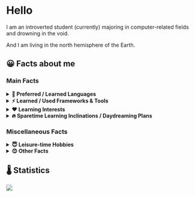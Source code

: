 #  Hello
I am an introverted student (currently) majoring in computer-related fields and drowning in the void.

And I am living in the north hemisphere of the Earth.

## 😀 Facts about me
### Main Facts
<details>
  <summary><b> 🌟 Preferred / Learned Languages</b></summary><pre>
  <b>Frequently Used Now</b>: Python3, Web Frontend Techniques
  <b>Frequently Used Before</b>: C++ (Legacy Standards)</pre>
</details>

<details>
  <summary><b> ⚡ Learned / Used Frameworks & Tools</b></summary>
  <pre>
  <b>Frontend Technology:</b> Vue.js, Webpack
  <b>Computer Vision & Machine Learning:</b> OpenCV, PyTorch
  <b>Computer Graphics:</b> OpenGL/WebGL</pre>
</details>

<details>
  <summary><b> ❤ Learning Interests</b></summary>
  <pre>Miscellaneous (but might prioritize human ineraction and perception instead of software, abstraction, business, ...). 
For example, Computer Vision / Machine Learning, Computer Graphics, UI Design, ...
However, all are acceptable for me.</pre>
</details>

<details>
  <summary><b> 🔥 Sparetime Learning Inclinations / Daydreaming Plans </b></summary>
<pre>
<b>Tools & Frameworks</b>: PyTorch, OpenCV, WebGL/WebGPU, Graphics/Game Engines
<b>Programming Languages</b>: C#, TypeScript, C++ (latest standards), Python
<b>Concepts</b>: XR, Interaction, Game Development
<b>Other</b>: Third (human) language acquisition</pre>

</details>

### Miscellaneous Facts

<details>
  <summary><b> 😇 Leisure-time Hobbies</b></summary>
<pre><b>Playing Electronic Games:</b> TCG(Rougelike), RPG(Open World, ARPG, JRPG), SIM/SLG(Sandbox,Tower Defense). (PVE/Single-Player Only)
<b>Wandering in Cyberspace:</b> Videos & News & Memes
<b>Watching Anime:</b>
<b>Listening to Music:</b>
<b>Enjoying Dishes:</b>
</pre>
</details>

<details>
  <summary><b> 😊 Other Facts</b></summary>
<pre>Wondering if the world can become more INNOVATIVE, more INCLUSIVE, more FREE and more EQUAL.
Crazy stargazer. Now starring repos that are INNOVATIVE, CREATIVE and made with FUN.</pre>
</details>


## 🌡 Statistics<br/>
![](https://github-readme-stats.vercel.app/api/top-langs/?username=aeroraven&line_height=21&theme=vue&layout=compact&langs_count=15)
<!--![](https://github-readme-stats.vercel.app/api?username=aeroraven&show_icons=true)-->
<!--**Wakatime Statistics**<br/>-->
<!--![](https://github-readme-stats.vercel.app/api/wakatime?username=Aeroraven&layout=compact)-->


